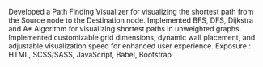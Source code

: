 Developed a Path Finding Visualizer for visualizing the shortest path from the Source node to the Destination node. 
Implemented BFS, DFS, Dijkstra and A* Algorithm for visualizing shortest paths in unweighted graphs. 
Implemented customizable grid dimensions, dynamic wall placement, and adjustable visualization speed for enhanced user experience. 
Exposure : HTML, SCSS/SASS, JavaScript, Babel, Bootstrap